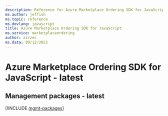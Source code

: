 ```yaml
---
description: Reference for Azure Marketplace Ordering SDK for JavaScript
ms.author: jeffish
ms.topic: reference
ms.devlang: javascript
title: Azure Marketplace Ordering SDK for JavaScript
ms.service: marketplaceordering
author: xirzec
ms.data: 09/12/2022
---
```

# Azure Marketplace Ordering SDK for JavaScript - latest

## Management packages - latest
[!INCLUDE [mgmt-packages](marketplace-ordering-mgmt-index.md)]